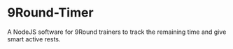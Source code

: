 # 9Round-Timer
A NodeJS software for 9Round trainers to track the remaining time and give smart active rests.
